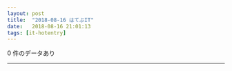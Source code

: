 ```yaml
---
layout: post
title:  "2018-08-16 はてぶIT"
date:   2018-08-16 21:01:13
tags: [it-hotentry]
---
```

0 件のデータあり

<hr>
